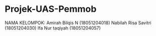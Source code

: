 # Projek-UAS-Pemmob
NAMA KELOMPOK:
Amirah Bilqis N (18051204018)
Nabilah Risa Savitri (18051204030)
Ifa Nur taqiyah (18051204057)
